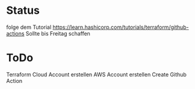 # Status
folge dem Tutorial https://learn.hashicorp.com/tutorials/terraform/github-actions
Sollte bis Freitag schaffen

# ToDo
Terraform Cloud Account erstellen
AWS Account erstellen
Create Github Action
